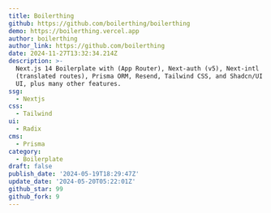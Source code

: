 ```yaml
---
title: Boilerthing
github: https://github.com/boilerthing/boilerthing
demo: https://boilerthing.vercel.app
author: boilerthing
author_link: https://github.com/boilerthing
date: 2024-11-27T13:32:34.214Z
description: >-
  Next.js 14 Boilerplate with (App Router), Next-auth (v5), Next-intl
  (translated routes), Prisma ORM, Resend, Tailwind CSS, and Shadcn/UI & Radix
  UI, plus many other features.
ssg:
  - Nextjs
css:
  - Tailwind
ui:
  - Radix
cms:
  - Prisma
category:
  - Boilerplate
draft: false
publish_date: '2024-05-19T18:29:47Z'
update_date: '2024-05-20T05:22:01Z'
github_star: 99
github_fork: 9
---
```

